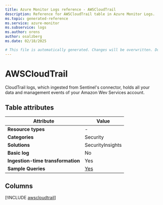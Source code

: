 ```yaml
---
title: Azure Monitor Logs reference - AWSCloudTrail
description: Reference for AWSCloudTrail table in Azure Monitor Logs.
ms.topic: generated-reference
ms.service: azure-monitor
ms.subservice: logs
ms.author: orens
author: osalzberg
ms.date: 02/18/2025

# This file is automatically generated. Changes will be overwritten. Do not change this file directly.
---
```


# AWSCloudTrail

CloudTrail logs, which ingested from Sentinel's connector, holds all your data and management events of your Amazon Wev Services account.


## Table attributes

|Attribute|Value|
|---|---|
|**Resource types**|-|
|**Categories**|Security|
|**Solutions**| SecurityInsights|
|**Basic log**|No|
|**Ingestion-time transformation**|Yes|
|**Sample Queries**|[Yes](/azure/azure-monitor/reference/queries/awscloudtrail)|



## Columns
  
[!INCLUDE [awscloudtrail](~/reusable-content/ce-skilling/azure/includes/azure-monitor/reference/tables/awscloudtrail-include.md)]
